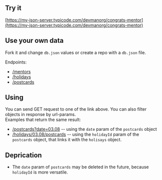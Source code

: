 ## Try it

[https://my-json-server.typicode.com/devmanorg/congrats-mentor](https://my-json-server.typicode.com/devmanorg/congrats-mentor)

## Use your own data

Fork it and change `db.json` values or create a repo with a `db.json` file.

Endpoints:
- [/mentors](https://my-json-server.typicode.com/devmanorg/congrats-mentor/mentors)
- [/holidays](https://my-json-server.typicode.com/devmanorg/congrats-mentor/holidays)
- [/postcards](https://my-json-server.typicode.com/devmanorg/congrats-mentor/postcards)

## Using
You can send GET request to one of the link above. You can also filter objects in response by url-params.  
Examples that return the same result:
- [/postcards?date=03.08](https://my-json-server.typicode.com/devmanorg/congrats-mentor/postcards?date=03.08) -- using the `date` param of the `postcards` object
- [/holidays/03.08/postcards](https://my-json-server.typicode.com/devmanorg/congrats-mentor/holidays/03.08/postcards) -- using the `holidayId` param of the `postcards` object, that links it with the `holisays` object.

## Deprication
- The `date` param of `postcards` may be deleted in the future, because `holidayId` is more versatile.
